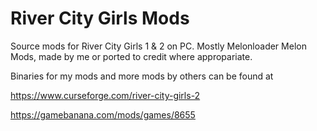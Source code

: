 # River City Girls Mods
Source mods for River City Girls 1 & 2 on PC. Mostly Melonloader Melon Mods, made by me or ported to credit where appropariate.

Binaries for my mods and more mods by others can be found at 

https://www.curseforge.com/river-city-girls-2

https://gamebanana.com/mods/games/8655
